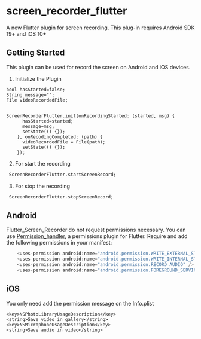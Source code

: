 # screen_recorder_flutter


A new Flutter plugin for screen recording. This plug-in requires Android SDK 19+ and iOS 10+


## Getting Started

This plugin can be used for record the screen on Android and iOS devices.

1) Initialize the Plugin

```
bool hasStarted=false;
String message="";
File videoRecordedFile;


ScreenRecorderFlutter.init(onRecordingStarted: (started, msg) {
      hasStarted=started;
      message=msg;
      setState(() {});
    }, onRecodingCompleted: (path) {
      videoRecordedFile = File(path);
      setState(() {});
    });
```


2) For start the recording

```dart
 ScreenRecorderFlutter.startScreenRecord;
```


3) For stop the recording

```dart
 ScreenRecorderFlutter.stopScreenRecord;
```

## Android

Flutter_Screen_Recorder do not request permissions necessary. You can use [Permission_handler](https://pub.dev/packages/permission_handler), a permissions plugin for Flutter.
Require and add the following permissions in your manifest:

```java
    <uses-permission android:name="android.permission.WRITE_EXTERNAL_STORAGE" />
    <uses-permission android:name="android.permission.WRITE_INTERNAL_STORAGE" />
    <uses-permission android:name="android.permission.RECORD_AUDIO" />
    <uses-permission android:name="android.permission.FOREGROUND_SERVICE" />
```

## iOS

You only need add the permission message on the Info.plist

	<key>NSPhotoLibraryUsageDescription</key>
	<string>Save video in gallery</string>
	<key>NSMicrophoneUsageDescription</key>
	<string>Save audio in video</string>